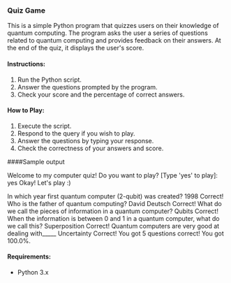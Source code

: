 ### Quiz Game

This is a simple Python program that quizzes users on their knowledge of quantum computing. The program asks the user a series of questions related to quantum computing and provides feedback on their answers. At the end of the quiz, it displays the user's score.

#### Instructions:

1. Run the Python script.
2. Answer the questions prompted by the program.
3. Check your score and the percentage of correct answers.

#### How to Play:

1. Execute the script.
2. Respond to the query if you wish to play.
3. Answer the questions by typing your response.
4. Check the correctness of your answers and score.

####Sample output

Welcome to my computer quiz!
Do you want to play? [Type 'yes' to play]: yes
Okay! Let's play :)

In which year first quantum computer (2-qubit) was created? 1998
Correct!
Who is the father of quantum computing? David Deutsch
Correct!
What do we call the pieces of information in a quantum computer? Qubits
Correct!
When the information is between 0 and 1 in a quantum computer, what do we call this? Superposition
Correct!
Quantum computers are very good at dealing with_____ Uncertainty
Correct!
You got 5 questions correct!
You got 100.0%.




#### Requirements:

- Python 3.x


